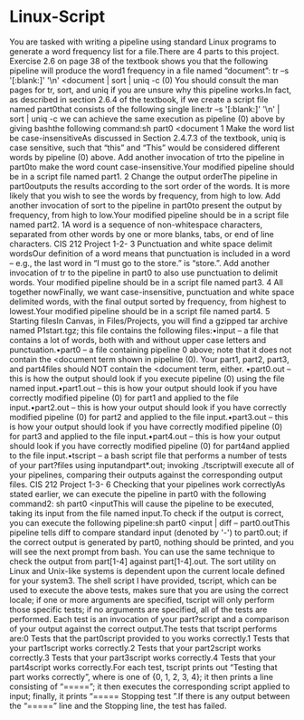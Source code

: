 # Linux-Script
You are tasked with writing a pipeline using standard Linux programs to generate a word frequency list for a file.There are 4 parts to this project. Exercise 2.6 on page 38 of the textbook shows you that the following pipeline will produce the word1 frequency in a file named “document”: tr –s '[:blank:]' '\n' <document | sort | uniq -c  (0) You should consult the man pages for tr, sort, and uniq if you are unsure why this pipeline works.In fact, as described in section 2.6.4 of the textbook, if we create a script file named part0that consists of the following single line:tr –s '[:blank:]' '\n' | sort | uniq -c we can achieve the same execution as pipeline (0) above by giving bashthe following command:sh part0 <document 1 Make the word list be case-insensitiveAs discussed in Section 2.4.7.3 of the textbook, uniq is case sensitive, such that “this” and “This” would be considered different words by pipeline (0) above. Add another invocation of trto the pipeline in part0to make the word count case-insensitive.Your modified pipeline should be in a script file named part1. 2 Change the output orderThe pipeline in part0outputs the results according to the sort order of the words. It is more likely that you wish to see the words by frequency, from high to low. Add another invocation of sort to the pipeline in part0to present the output by frequency, from high to low.Your modified pipeline should be in a script file named part2. 1A word is a sequence of non-whitespace characters, separated from other words by one or more blanks, tabs, or end of line characters. 
CIS 212 Project 1-2-   3 Punctuation and white space delimit wordsOur definition of a word means that punctuation is included in a word – e.g., the last word in “I must go to the store.” is “store.”. Add another invocation of tr to the pipeline in part0 to also use punctuation to delimit words. Your modified pipeline should be in a script file named part3. 4 All together nowFinally, we want case-insensitive, punctuation and white space delimited words, with the final output sorted by frequency, from highest to lowest.Your modified pipeline should be in a script file named part4. 5 Starting filesIn Canvas, in Files/Projects, you will find a gzipped tar archive named P1start.tgz; this file contains the following files:•input – a file that contains a lot of words, both with and without upper case letters and punctuation.•part0 – a file containing pipeline 0 above; note that it does not contain the <document term shown in pipeline (0). Your part1, part2, part3, and part4files should NOT contain the <document term, either. •part0.out – this is how the output should look if you execute pipeline (0) using the file named input.•part1.out – this is how your output should look if you have correctly modified pipeline (0) for part1 and applied to the file input.•part2.out – this is how your output should look if you have correctly modified pipeline (0) for part2 and applied to the file input.•part3.out – this is how your output should look if you have correctly modified pipeline (0) for part3 and applied to the file input.•part4.out – this is how your output should look if you have correctly modified pipeline (0) for part4and applied to the file input.•tscript – a bash script file that performs a number of tests of your part?files using inputandpart*.out; invoking            ./tscriptwill execute all of your pipelines, comparing their outputs against the corresponding output files.
CIS 212 Project 1-3-   6 Checking that your pipelines work correctlyAs stated earlier, we can execute the pipeline in part0 with the following command2: sh part0 <inputThis will cause the pipeline to be executed, taking its input from the file named input.To check if the output is correct, you can execute the following pipeline:sh part0 <input | diff – part0.outThis pipeline tells diff to compare standard input (denoted by '-') to part0.out; if the correct output is generated by part0, nothing should be printed, and you will see the next prompt from bash. You can use the same technique to check the output from part[1-4] against part[1-4].out. The sort utility on Linux and Unix-like systems is dependent upon the current locale defined for your system3. The shell script I have provided, tscript, which can be used to execute the above tests,  makes sure that you are using the correct locale; if one or more arguments are specified, tscript will only perform those specific tests; if no arguments are specified, all of the tests are performed. Each test is an invocation of your part?script and a comparison of your output against the correct output.The tests that tscript performs are:0 Tests that the part0script provided to you works correctly.1 Tests that your part1script works correctly.2 Tests that your part2script works correctly.3 Tests that your part3script works correctly.4 Tests that your part4script works correctly.For each test, tscript prints out “Testing that part<digit> works correctly”, where <digit> is one of {0,  1,  2,  3,  4}; it then prints a line consisting of “=====”; it then executes the corresponding script applied to input; finally, it prints “===== Stopping test <digit>”.If there is any output between the “=====” line and the Stopping line, the test has failed.
